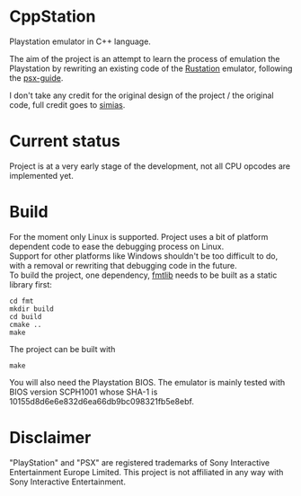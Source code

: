 # CppStation

Playstation emulator in C++ language.

The aim of the project is an attempt to learn the process of emulation the Playstation by rewriting an existing code of the [Rustation](https://github.com/simias/rustation) emulator, following the [psx-guide](https://github.com/simias/psx-guide).

I don't take any credit for the original design of the project / the original code, full credit goes to [simias](https://github.com/simias).

# Current status

Project is at a very early stage of the development, not all CPU opcodes are implemented yet.

# Build

For the moment only Linux is supported. Project uses a bit of platform dependent code to ease the debugging process on Linux.                    
Support for other platforms like Windows shouldn't be too difficult to do, with a removal or rewriting that debugging code in the future.           
To build the project, one dependency, [fmtlib](https://github.com/fmtlib/fmt/tree/c5aafd8f9003c5f0ac1d9bc00d566fefe60996d7) needs to be built as a static library first:
```
cd fmt
mkdir build
cd build
cmake ..
make
```

The project can be built with
```
make
```

You will also need the Playstation BIOS.
The emulator is mainly tested with BIOS version SCPH1001 whose SHA-1 is 10155d8d6e6e832d6ea66db9bc098321fb5e8ebf.

# Disclaimer

"PlayStation" and "PSX" are registered trademarks of Sony Interactive Entertainment Europe Limited. This project is not affiliated in any way with Sony Interactive Entertainment.
